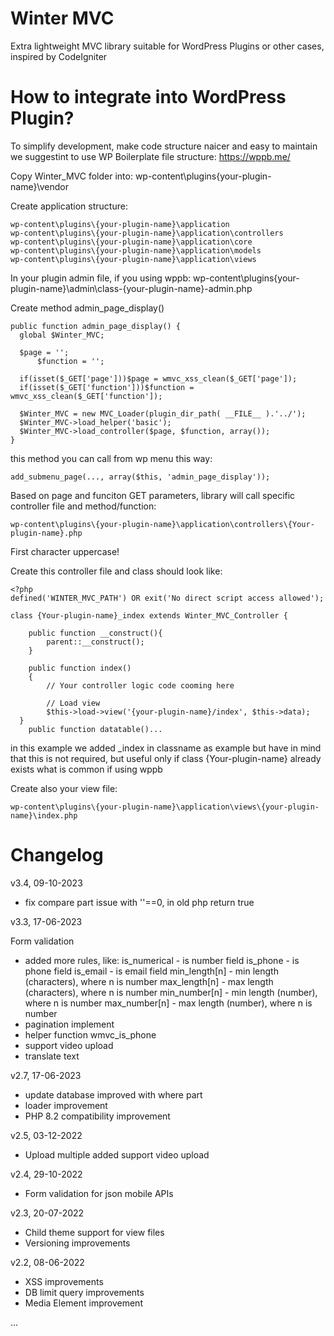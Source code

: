 # Winter MVC

Extra lightweight MVC library suitable for WordPress Plugins or other cases, inspired by CodeIgniter

# How to integrate into WordPress Plugin?

To simplify development, make code structure naicer and easy to maintain we suggestint to use WP Boilerplate file structure: https://wppb.me/

Copy Winter_MVC folder into: wp-content\plugins\{your-plugin-name}\vendor

Create application structure:

```
wp-content\plugins\{your-plugin-name}\application
wp-content\plugins\{your-plugin-name}\application\controllers
wp-content\plugins\{your-plugin-name}\application\core
wp-content\plugins\{your-plugin-name}\application\models
wp-content\plugins\{your-plugin-name}\application\views
```

In your plugin admin file, if you using wppb: wp-content\plugins\{your-plugin-name}\admin\class-{your-plugin-name}-admin.php

Create method admin_page_display()

```
public function admin_page_display() {
  global $Winter_MVC;

  $page = '';
      $function = '';

  if(isset($_GET['page']))$page = wmvc_xss_clean($_GET['page']);
  if(isset($_GET['function']))$function = wmvc_xss_clean($_GET['function']);

  $Winter_MVC = new MVC_Loader(plugin_dir_path( __FILE__ ).'../');
  $Winter_MVC->load_helper('basic');
  $Winter_MVC->load_controller($page, $function, array());
}
```

this method you can call from wp menu this way:

```
add_submenu_page(..., array($this, 'admin_page_display'));
```

Based on page and funciton GET parameters, library will call specific controller file and method/function:

```
wp-content\plugins\{your-plugin-name}\application\controllers\{Your-plugin-name}.php
```

First character uppercase!

Create this controller file and class should look like:

```
<?php
defined('WINTER_MVC_PATH') OR exit('No direct script access allowed');

class {Your-plugin-name}_index extends Winter_MVC_Controller {

	public function __construct(){
		parent::__construct();
	}
    
	public function index()
	{
        // Your controller logic code cooming here
        
        // Load view
        $this->load->view('{your-plugin-name}/index', $this->data);
  }
	public function datatable()...

```

in this example we added _index in classname as example but have in mind that this is not required, but useful only if class {Your-plugin-name} already exists what is common if using wppb

Create also your view file:

```
wp-content\plugins\{your-plugin-name}\application\views\{your-plugin-name}\index.php
```

# Changelog

v3.4, 09-10-2023

- fix compare part issue with ''==0, in old php return true

v3.3, 17-06-2023

Form validation
- added more rules, like:
  is_numerical - is number field
  is_phone - is phone field
  is_email - is email field
  min_length[n] - min length (characters), where n is number
  max_length[n] - max length (characters), where n is number
  min_number[n] - min length (number), where n is number
  max_number[n] - max length (number), where n is number
- pagination implement
- helper function wmvc_is_phone
- support video upload
- translate text

v2.7, 17-06-2023

- update database improved with where part
- loader improvement
- PHP 8.2 compatibility improvement

v2.5, 03-12-2022

- Upload multiple added support video upload

v2.4, 29-10-2022

- Form validation for json mobile APIs

v2.3, 20-07-2022

- Child theme support for view files
- Versioning improvements

v2.2, 08-06-2022

- XSS improvements
- DB limit query improvements
- Media Element improvement

...